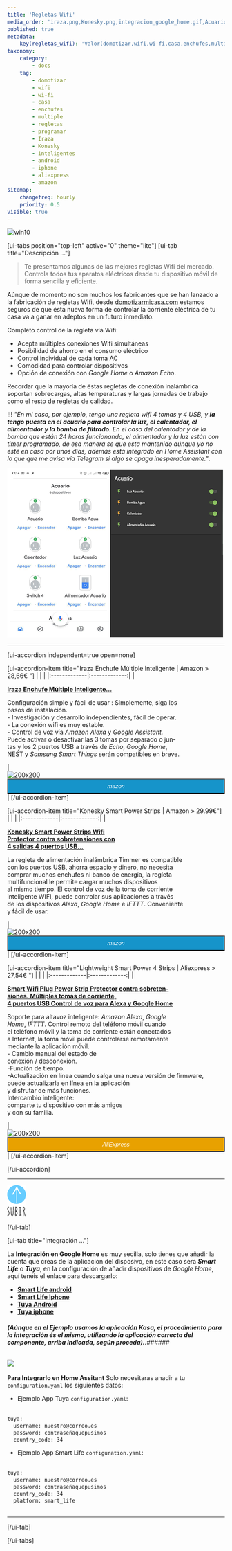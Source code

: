 ```yaml
---
title: 'Regletas Wifi'
media_order: 'iraza.png,Konesky.png,integracion_google_home.gif,Acuario.png,ligthweight.png'
published: true
metadata:
    key(regletas_wifi): 'Valor(domotizar,wifi,wi-fi,casa,enchufes,multiple,regletas,programar,Iraza,Konesky,inteligentes,android,iphone,aliexpress,amazon)'
taxonomy:
    category:
        - docs
    tag:
        - domotizar
        - wifi
        - wi-fi
        - casa
        - enchufes
        - multiple
        - regletas
        - programar
        - Iraza
        - Konesky
        - inteligentes
        - android
        - iphone
        - aliexpress
        - amazon
sitemap:
    changefreq: hourly
    priority: 0.5
visible: true
---
```


![win10](image://os-compat.png)

[ui-tabs position="top-left" active="0" theme="lite"]
[ui-tab title="Descripción ..."]

> Te presentamos algunas de las mejores regletas Wifi del mercado. Controla todos tus aparatos eléctricos desde tu dispositivo móvil de forma sencilla y eficiente.

Aúnque de momento no son muchos los fabricantes que se han lanzado a la fabricación de regletas Wifi, desde [domotizarmicasa.com](https://domotizarmicasa.com) estamos seguros de que ésta nueva forma de controlar la corriente eléctrica de tu casa va a ganar en adeptos en un futuro inmediato.

Completo control de la regleta vía Wifi:

+ Acepta múltiples conexiones Wifi simultáneas
+ Posibilidad de ahorro en el consumo eléctrico
+ Control individual de cada toma AC
+ Comodidad para controlar dispositivos
+ Opción de conexión con _Google Home_ o _Amazon Echo_.

Recordar que la mayoría de éstas regletas de conexión inalámbrica soportan sobrecargas, altas temperaturas y largas jornadas de trabajo como el resto de regletas de calidad.

!!! _"En mi caso, por ejemplo, tengo una regleta wifi 4 tomas y 4 USB, y **la tengo puesta en el acuario para controlar la luz, el calentador, el alimentador y la bomba de filtrado**. En el caso del calentador y de la bomba que están 24 horas funcionando, el alimentador y la luz están con timer programado, de esa manera se que esta mantenido aúnque yo no esté en casa por unos días, además está integrado en Home Assistant con lo que que me avisa vía Telegram si algo se apaga inesperadamente."_.

![](Acuario.png)

---

[ui-accordion independent=true open=none]

[ui-accordion-item title="Iraza Enchufe Múltiple Inteligente | Amazon » 28,66€ "]
|  |  |
|:-------------|:-------------:|
| <p>[**Iraza Enchufe Múltiple Inteligente...**](https://amzn.to/2J7yf7y)</p><p>Configuración simple y fácil de usar : Simplemente, siga los<br />pasos de instalación.<br />- Investigación y desarrollo independientes, fácil de operar.<br />- La conexión wifi es muy estable.<br />- Control de voz vía _Amazon Alexa_ y _Google Assistant._<br /> Puede activar o desactivar las 3 tomas por separado o jun-<br />tas y los 2 puertos USB a través de _Echo_, _Google Home_,<br />NEST y _Samsung Smart Things_ serán compatibles en breve.</p> | <div> ![200x200][amzn-iraza] <a href="https://amzn.to/2J7yf7y" alt="amazon-link" target="_blank"><button type="button" style="color:#fff;background-color:#1694CA;width:100%;height:35px;"><i class="fa fa-amazon">mazon</i></button></a> |
[/ui-accordion-item]

[ui-accordion-item title="Konesky Smart Power Strips | Amazon » 29.99€"]
|  |  |
|:-------------|:-------------:|
| <p>[**Konesky Smart Power Strips Wifi<br /> Protector contra sobretensiones con <br />4 salidas 4 puertos USB...**](https://amzn.to/2Valrih)</p><p>La regleta de alimentación inalámbrica Timmer es compatible<br />con los puertos USB, ahorra espacio y dinero, no necesita<br />comprar muchos enchufes ni banco de energía, la regleta<br /> multifuncional le permite cargar muchos dispositivos<br />al mismo tiempo. El control de voz de la toma de corriente<br />inteligente WIFI, puede controlar sus aplicaciones a través<br />de los dispositivos  _Alexa_, _Google Home_ e _IFTTT_. Conveniente<br />y fácil de usar.</p> | <div> ![200x200][amzn-Konesky] <a href="https://amzn.to/2Valrih" alt="amazon-link" target="_blank"><button type="button" style="color:#fff;background-color:#1694CA;width:100%;height:35px;"><i class="fa fa-amazon">mazon</i></button></a> |
[/ui-accordion-item]

[ui-accordion-item title="Lightweight Smart Power 4 Strips | Aliexpress » 27,54€ "]
|  |  |
|:-------------|:-------------:|
| <p>[**Smart Wifi Plug Power Strip Protector contra sobreten-<br />siones. Múltiples tomas de corriente,<br />4 puertos USB Control de voz para Alexa y Google Home**](http://s.click.aliexpress.com/e/cj0gMOCs)</p><p>Soporte para altavoz inteligente: _Amazon Alexa_, _Google<br />Home_, _IFTTT_.  Control remoto del teléfono móvil cuando<br />el teléfono móvil y la toma de corriente están conectados<br />a Internet, la toma móvil puede controlarse remotamente<br />mediante la aplicación móvil.<br />- Cambio manual del estado de <br /> conexión / desconexión.<br />-Función de tiempo.<br />-Actualización en línea cuando salga una nueva versión de firmware,<br />  puede actualizarla en línea en la aplicación<br />  y disfrutar de más funciones.<br /> Intercambio inteligente: <br /> comparte tu dispositivo con más amigos<br /> y con su familia.</p> |  <div> ![200x200][amzn-Lightweight] <a href="http://s.click.aliexpress.com/e/cj0gMOCs" alt="AlieExpress-link" target="_blank"><button type="button" style="color:#fff;background-color:#e8a100;width:100%;height:35px;"><i class="fa fa-shopping-cart"> AliExpress</i></button></a> </div> |
[/ui-accordion-item]

[/ui-accordion]

<!--- REFERENCIA A IMAGENES AL PIE DEl ARTÍCULO --->

[amzn-iraza]: user://pages/03.enchufes-Inteligentes/02.regletas-wifi/iraza.png?lightbox=1024&cropResize=200,200
[amzn-Konesky]: user://pages/03.enchufes-Inteligentes/02.regletas-wifi/Konesky.png?lightbox=1024&cropResize=200,200
[amzn-Lightweight]: user://pages/03.enchufes-Inteligentes/02.regletas-wifi/ligthweight.png?lightbox=1024&cropResize=200,200

---

[![](up1_azul1.png)](# "Volver al Inicio")

[/ui-tab]

[ui-tab title="Integración ..."]

La **Integración en Google Home** es muy secilla, solo tienes que añadir la cuenta que creas de la aplicacion del disposivo, en este caso sera **_Smart Life_**  o  **_Tuya_**,  en la configuración de añadir dispositivos de _Google Home_, aquí tenéis el enlace para descargarlo:
 * [**Smart Life android**](http://bit.ly/2JnEUtN)
 * [**Smart Life Iphone**](https://apple.co/2DVyRsK)
 * [**Tuya Android**](http://bit.ly/2ZYql5T)
 * [**Tuya iphone**](https://apple.co/2vIrNeD)

###### **_(Aúnque en el Ejemplo usamos la aplicación Kasa, el procedimiento para la integración és el mismo, utilizando la aplicación correcta del componente, arriba indicada, según proceda)._**.###### 
![](integracion_google_home.gif)

**Para Integrarlo en Home Assitant**
Solo necesitaras anadir a tu `configuration.yaml` los siguientes datos:

+ Ejemplo  App Tuya `configuration.yaml`:

```text

tuya:
  username: nuestro@correo.es
  password: contraseñaquepusimos
  country_code: 34 

```
+ Ejemplo  App Smart Life `configuration.yaml`:

```text
​
tuya:
  username: nuestro@correo.es
  password: contraseñaquepusimos
  country_code: 34
  platform: smart_life
​
```
---

[/ui-tab]

[/ui-tabs]







